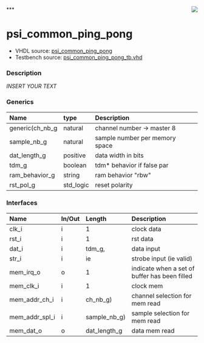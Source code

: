 <img align="right" src="../doc/psi_logo.png">
***

# psi_common_ping_pong
 - VHDL source: [psi_common_ping_pong](C:/Users/stef_b/git/GFA/Libraries/Firmware/VHDL/psi_common/hdl/psi_common_ping_pong.vhd)
 - Testbench source: [psi_common_ping_pong_tb.vhd](../testbench/psi_common_ping_pong_tb/psi_common_ping_pong_tb.vhd)

### Description
*INSERT YOUR TEXT*

### Generics
| Name            | type      | Description                        |
|:----------------|:----------|:-----------------------------------|
| generic(ch_nb_g | natural   | channel number -> master 8         |
| sample_nb_g     | natural   | sample number per memory space     |
| dat_length_g    | positive  | data width in bits                 |
| tdm_g           | boolean   | tdm* behavior if false par         |
| ram_behavior_g  | string    | ram behavior "rbw"|"wbr" -> cf ram |
| rst_pol_g       | std_logic | reset polarity                     |

### Interfaces
| Name           | In/Out   | Length       | Description                                   |
|:---------------|:---------|:-------------|:----------------------------------------------|
| clk_i          | i        | 1            | clock data                                    |
| rst_i          | i        | 1            | rst data                                      |
| dat_i          | i        | tdm_g,       | data input                                    |
| str_i          | i        | ie           | strobe input (ie valid)                       |
| mem_irq_o      | o        | 1            | indicate when a set of buffer has been filled |
| mem_clk_i      | i        | 1            | clock mem                                     |
| mem_addr_ch_i  | i        | ch_nb_g)     | channel selection for mem read                |
| mem_addr_spl_i | i        | sample_nb_g) | sample selection for mem read                 |
| mem_dat_o      | o        | dat_length_g | data mem read                                 |